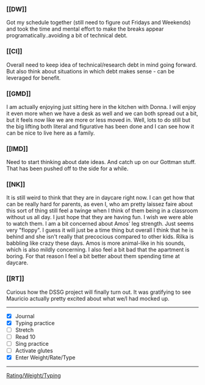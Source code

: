### [[DW]]
Got my schedule together (still need to figure out Fridays and Weekends) and took the time and mental effort to make the breaks appear programatically..avoiding a bit of technical debt.

### [[CI]]
Overall need to keep idea of technical/research debt in mind going forward. But also think about situations in which debt makes sense - can be leveraged for benefit.

### [[GMD]]
I am actually enjoying just sitting here in the kitchen with Donna. I will enjoy it even more when we have a desk as well and we can both spread out a bit, but it feels now like we are more or less moved in. Well, lots to do still but the big lifting both literal and figurative has been done and I can see how it can be nice to live here as a family.

### [[IMD]]
Need to start thinking about date ideas. And catch up on our Gottman stuff. That has been pushed off to the side for a while.

### [[NK]]
It is still weird to think that they are in daycare right now. I can get how that can be really hard for parents, as even I, who am pretty laissez faire about this sort of thing still feel a twinge when I think of them being in a classroom without us all day. I just hope that they are having fun. I wish we were able to watch them. I am a bit concerned about Amos' leg strength. Just seems very "floppy". I guess it will just be a time thing but overall I think that he is behind and she isn't really that precocious compared to other kids. Rilka is babbling like crazy these days. Amos is more animal-like in his sounds, which is also mildly concerning. I also feel a bit bad that the apartment is boring. For that reason I feel a bit better about them spending time at daycare.

### [[RT]]
Curious how the DSSG project will finally turn out. It was gratifying to see Mauricio actually pretty excited about what we/I had mocked up.

---
- [x] Journal
- [x] Typing practice
- [ ] Stretch
- [ ] Read 10
- [ ] Sing practice
- [ ] Activate glutes
- [x] Enter Weight/Rate/Type
---

[Rating/Weight/Typing](https://docs.google.com/spreadsheets/d/1p6cinTqipnxyiSCgPBAWp2cAHA5q6P0NL58bNCxedCY/edit#gid=0)
